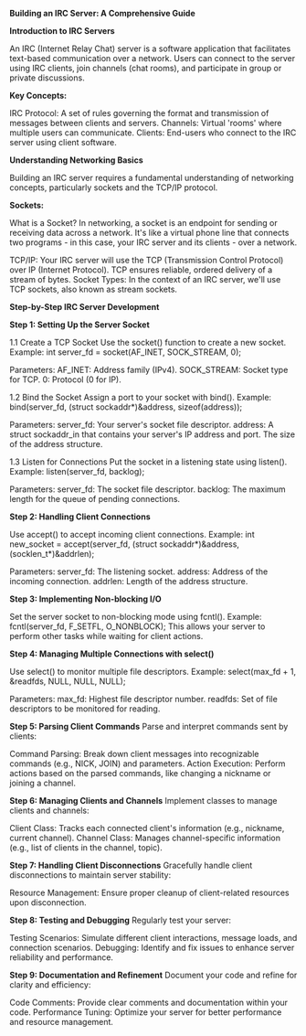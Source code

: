 **Building an IRC Server: A Comprehensive Guide**

**Introduction to IRC Servers**

An IRC (Internet Relay Chat) server is a software application that facilitates text-based communication over a network. Users can connect to the server using IRC clients, join channels (chat rooms), and participate in group or private discussions.

**Key Concepts:**

IRC Protocol: A set of rules governing the format and transmission of messages between clients and servers.
Channels: Virtual 'rooms' where multiple users can communicate.
Clients: End-users who connect to the IRC server using client software.

**Understanding Networking Basics**

Building an IRC server requires a fundamental understanding of networking concepts, particularly sockets and the TCP/IP protocol.

**Sockets:**

What is a Socket?
In networking, a socket is an endpoint for sending or receiving data across a network. It's like a virtual phone line that connects two programs - in this case, your IRC server and its clients - over a network.

TCP/IP: Your IRC server will use the TCP (Transmission Control Protocol) over IP (Internet Protocol). TCP ensures reliable, ordered delivery of a stream of bytes.
Socket Types: In the context of an IRC server, we'll use TCP sockets, also known as stream sockets.

**Step-by-Step IRC Server Development**

**Step 1: Setting Up the Server Socket**

1.1 Create a TCP Socket
Use the socket() function to create a new socket.
Example: int server_fd = socket(AF_INET, SOCK_STREAM, 0);

Parameters:
AF_INET: Address family (IPv4).
SOCK_STREAM: Socket type for TCP.
0: Protocol (0 for IP).

1.2 Bind the Socket
Assign a port to your socket with bind().
Example: bind(server_fd, (struct sockaddr*)&address, sizeof(address));

Parameters:
server_fd: Your server's socket file descriptor.
address: A struct sockaddr_in that contains your server's IP address and port.
The size of the address structure.

1.3 Listen for Connections
Put the socket in a listening state using listen().
Example: listen(server_fd, backlog);

Parameters:
server_fd: The socket file descriptor.
backlog: The maximum length for the queue of pending connections.

**Step 2: Handling Client Connections**

Use accept() to accept incoming client connections.
Example: int new_socket = accept(server_fd, (struct sockaddr*)&address, (socklen_t*)&addrlen);

Parameters:
server_fd: The listening socket.
address: Address of the incoming connection.
addrlen: Length of the address structure.

**Step 3: Implementing Non-blocking I/O**

Set the server socket to non-blocking mode using fcntl().
Example: fcntl(server_fd, F_SETFL, O_NONBLOCK);
This allows your server to perform other tasks while waiting for client actions.

**Step 4: Managing Multiple Connections with select()**

Use select() to monitor multiple file descriptors.
Example: select(max_fd + 1, &readfds, NULL, NULL, NULL);

Parameters:
max_fd: Highest file descriptor number.
readfds: Set of file descriptors to be monitored for reading.

**Step 5: Parsing Client Commands**
Parse and interpret commands sent by clients:

Command Parsing: Break down client messages into recognizable commands (e.g., NICK, JOIN) and parameters.
Action Execution: Perform actions based on the parsed commands, like changing a nickname or joining a channel.

**Step 6: Managing Clients and Channels**
Implement classes to manage clients and channels:

Client Class: Tracks each connected client's information (e.g., nickname, current channel).
Channel Class: Manages channel-specific information (e.g., list of clients in the channel, topic).

**Step 7: Handling Client Disconnections**
Gracefully handle client disconnections to maintain server stability:

Resource Management: Ensure proper cleanup of client-related resources upon disconnection.

**Step 8: Testing and Debugging**
Regularly test your server:

Testing Scenarios: Simulate different client interactions, message loads, and connection scenarios.
Debugging: Identify and fix issues to enhance server reliability and performance.

**Step 9: Documentation and Refinement**
Document your code and refine for clarity and efficiency:

Code Comments: Provide clear comments and documentation within your code.
Performance Tuning: Optimize your server for better performance and resource management.
